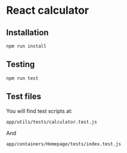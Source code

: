 # React calculator

## Installation

` npm run install `

## Testing

` npm run test `

## Test files

You will find test scripts at:

` app/utils/tests/calculator.test.js `

And

` app/containers/Homepage/tests/index.test.js `
